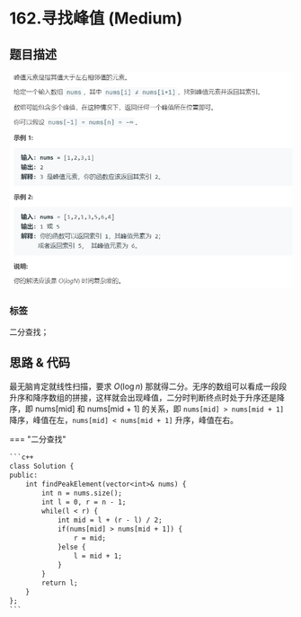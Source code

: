 # 162.寻找峰值 (Medium)

## 题目描述

![](162.png)

### 标签

二分查找；

## 思路 & 代码

最无脑肯定就线性扫描，要求 $O(\log n)$ 那就得二分。无序的数组可以看成一段段升序和降序数组的拼接，这样就会出现峰值，二分时判断终点时处于升序还是降序，即 nums[mid] 和 nums[mid + 1] 的关系，即 `nums[mid] > nums[mid + 1]` 降序，峰值在左，`nums[mid] < nums[mid + 1]` 升序，峰值在右。


=== "二分查找"

    ```c++
    class Solution {
    public:
        int findPeakElement(vector<int>& nums) {
            int n = nums.size();
            int l = 0, r = n - 1;
            while(l < r) {
                int mid = l + (r - l) / 2;
                if(nums[mid] > nums[mid + 1]) {
                    r = mid;
                }else {
                    l = mid + 1;
                }
            }
            return l;
        }
    };
    ```